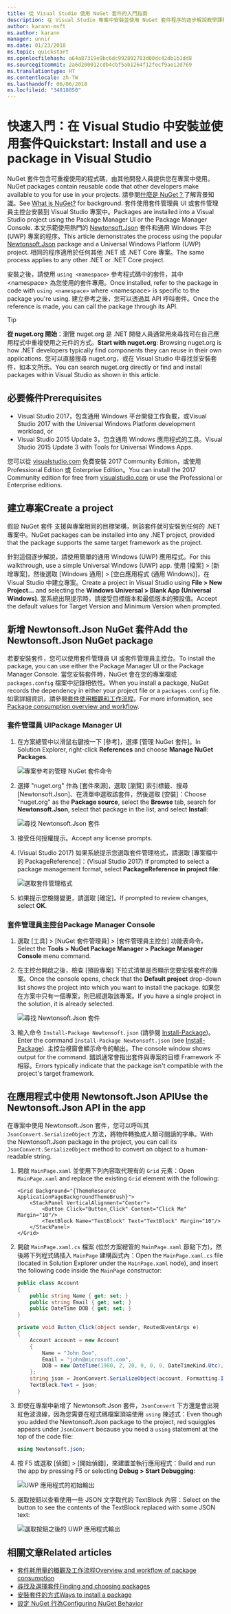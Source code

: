 ```yaml
---
title: 從 Visual Studio 使用 NuGet 套件的入門指南
description: 在 Visual Studio 專案中安裝並使用 NuGet 套件程序的逐步解說教學課程。
author: karann-msft
ms.author: karann
manager: unnir
ms.date: 01/23/2018
ms.topic: quickstart
ms.openlocfilehash: a64a87319e9bc6dc992892783d00dc42db1b1dd8
ms.sourcegitcommit: 2a6d200012cdb4cbf5ab1264f12fecf9ae12d769
ms.translationtype: HT
ms.contentlocale: zh-TW
ms.lasthandoff: 06/06/2018
ms.locfileid: "34818850"
---
```

# <a name="quickstart-install-and-use-a-package-in-visual-studio"></a><span data-ttu-id="76001-103">快速入門：在 Visual Studio 中安裝並使用套件</span><span class="sxs-lookup"><span data-stu-id="76001-103">Quickstart: Install and use a package in Visual Studio</span></span>

<span data-ttu-id="76001-104">NuGet 套件包含可重複使用的程式碼，由其他開發人員提供您在專案中使用。</span><span class="sxs-lookup"><span data-stu-id="76001-104">NuGet packages contain reusable code that other developers make available to you for use in your projects.</span></span> <span data-ttu-id="76001-105">請參閱[什麼是 NuGet？](../What-is-NuGet.md)了解背景知識。</span><span class="sxs-lookup"><span data-stu-id="76001-105">See [What is NuGet?](../What-is-NuGet.md) for background.</span></span> <span data-ttu-id="76001-106">套件使用套件管理員 UI 或套件管理員主控台安裝到 Visual Studio 專案中。</span><span class="sxs-lookup"><span data-stu-id="76001-106">Packages are installed into a Visual Studio project using the Package Manager UI or the Package Manager Console.</span></span> <span data-ttu-id="76001-107">本文示範使用熱門的 [Newtonsoft.Json](https://www.nuget.org/packages/Newtonsoft.Json/) 套件和通用 Windows 平台 (UWP) 專案的程序。</span><span class="sxs-lookup"><span data-stu-id="76001-107">This article demonstrates the process using the popular [Newtonsoft.Json](https://www.nuget.org/packages/Newtonsoft.Json/) package and a Universal Windows Platform (UWP) project.</span></span> <span data-ttu-id="76001-108">相同的程序適用於任何其他 .NET 或 .NET Core 專案。</span><span class="sxs-lookup"><span data-stu-id="76001-108">The same process applies to any other .NET or .NET Core project.</span></span>

<span data-ttu-id="76001-109">安裝之後，請使用 `using <namespace>` 參考程式碼中的套件，其中 \<namespace\> 為您使用的套件專用。</span><span class="sxs-lookup"><span data-stu-id="76001-109">Once installed, refer to the package in code with `using <namespace>` where \<namespace\> is specific to the package you're using.</span></span> <span data-ttu-id="76001-110">建立參考之後，您可以透過其 API 呼叫套件。</span><span class="sxs-lookup"><span data-stu-id="76001-110">Once the reference is made, you can call the package through its API.</span></span>

> [!Tip]
> <span data-ttu-id="76001-111">**從 nuget.org 開始**：瀏覽 nuget.org 是 .NET 開發人員通常用來尋找可在自己應用程式中重複使用之元件的方式。</span><span class="sxs-lookup"><span data-stu-id="76001-111">**Start with nuget.org**: Browsing nuget.org is how .NET developers typically find components they can reuse in their own applications.</span></span> <span data-ttu-id="76001-112">您可以直接搜尋 nuget.org，或在 Visual Studio 中尋找並安裝套件，如本文所示。</span><span class="sxs-lookup"><span data-stu-id="76001-112">You can search nuget.org directly or find and install packages within Visual Studio as shown in this article.</span></span>

## <a name="prerequisites"></a><span data-ttu-id="76001-113">必要條件</span><span class="sxs-lookup"><span data-stu-id="76001-113">Prerequisites</span></span>

- <span data-ttu-id="76001-114">Visual Studio 2017，包含通用 Windows 平台開發工作負載，或</span><span class="sxs-lookup"><span data-stu-id="76001-114">Visual Studio 2017 with the Universal Windows Platform development workload, or</span></span>
- <span data-ttu-id="76001-115">Visual Studio 2015 Update 3，包含通用 Windows 應用程式的工具。</span><span class="sxs-lookup"><span data-stu-id="76001-115">Visual Studio 2015 Update 3 with Tools for Universal Windows Apps.</span></span>

<span data-ttu-id="76001-116">您可以從 [visualstudio.com](https://www.visualstudio.com/) 免費安裝 2017 Community Edition，或使用 Professional Edition 或 Enterprise Edition。</span><span class="sxs-lookup"><span data-stu-id="76001-116">You can install the 2017 Community edition for free from [visualstudio.com](https://www.visualstudio.com/) or use the Professional or Enterprise editions.</span></span>

## <a name="create-a-project"></a><span data-ttu-id="76001-117">建立專案</span><span class="sxs-lookup"><span data-stu-id="76001-117">Create a project</span></span>

<span data-ttu-id="76001-118">假設 NuGet 套件 支援與專案相同的目標架構，則該套件就可安裝到任何的 .NET 專案中。</span><span class="sxs-lookup"><span data-stu-id="76001-118">NuGet packages can be installed into any .NET project, provided that the package supports the same target framework as the project.</span></span>

<span data-ttu-id="76001-119">針對這個逐步解說，請使用簡單的通用 Windows (UWP) 應用程式。</span><span class="sxs-lookup"><span data-stu-id="76001-119">For this walkthrough, use a simple Universal Windows (UWP) app.</span></span> <span data-ttu-id="76001-120">使用 [檔案] > [新增專案]，然後選取 [Windows 通用] > [空白應用程式 (通用 Windows)]，在 Visual Studio 中建立專案。</span><span class="sxs-lookup"><span data-stu-id="76001-120">Create a project in Visual Studio using **File > New Project...** and selecting the **Windows Universal > Blank App (Universal Windows)**.</span></span> <span data-ttu-id="76001-121">當系統出現提示時，請接受目標版本和最低版本的預設值。</span><span class="sxs-lookup"><span data-stu-id="76001-121">Accept the default values for Target Version and Minimum Version when prompted.</span></span>

## <a name="add-the-newtonsoftjson-nuget-package"></a><span data-ttu-id="76001-122">新增 Newtonsoft.Json NuGet 套件</span><span class="sxs-lookup"><span data-stu-id="76001-122">Add the Newtonsoft.Json NuGet package</span></span>

<span data-ttu-id="76001-123">若要安裝套件，您可以使用套件管理員 UI 或套件管理員主控台。</span><span class="sxs-lookup"><span data-stu-id="76001-123">To install the package, you can use either the Package Manager UI or the Package Manager Console.</span></span> <span data-ttu-id="76001-124">當您安裝套件時，NuGet 會在您的專案檔或 `packages.config` 檔案中記錄相依性。</span><span class="sxs-lookup"><span data-stu-id="76001-124">When you install a package, NuGet records the dependency in either your project file or a `packages.config` file.</span></span> <span data-ttu-id="76001-125">如需詳細資訊，請參閱[套件使用概觀和工作流程](../consume-packages/Overview-and-Workflow.md)。</span><span class="sxs-lookup"><span data-stu-id="76001-125">For more information, see [Package consumption overview and workflow](../consume-packages/Overview-and-Workflow.md).</span></span>

### <a name="package-manager-ui"></a><span data-ttu-id="76001-126">套件管理員 UI</span><span class="sxs-lookup"><span data-stu-id="76001-126">Package Manager UI</span></span>

1. <span data-ttu-id="76001-127">在方案總管中以滑鼠右鍵按一下 [參考]，選擇 [管理 NuGet 套件]。</span><span class="sxs-lookup"><span data-stu-id="76001-127">In Solution Explorer, right-click **References** and choose **Manage NuGet Packages**.</span></span>

    ![專案參考的管理 NuGet 套件命令](media/QS_Use-02-ManageNuGetPackages.png)

1. <span data-ttu-id="76001-129">選擇 "nuget.org" 作為 [套件來源]，選取 [瀏覽] 索引標籤、搜尋 [Newtonsoft.Json]、在清單中選取該套件，然後選取 [安裝]：</span><span class="sxs-lookup"><span data-stu-id="76001-129">Choose "nuget.org" as the **Package source**, select the **Browse** tab, search for **Newtonsoft.Json**, select that package in the list, and select **Install**:</span></span>

    ![尋找 Newtonsoft.Json 套件](media/QS_Use-03-NewtonsoftJson.png)

1. <span data-ttu-id="76001-131">接受任何授權提示。</span><span class="sxs-lookup"><span data-stu-id="76001-131">Accept any license prompts.</span></span>

1. <span data-ttu-id="76001-132">(Visual Studio 2017) 如果系統提示您選取套件管理格式，請選取 [專案檔中的 PackageReference]：</span><span class="sxs-lookup"><span data-stu-id="76001-132">(Visual Studio 2017) If prompted to select a package management format, select **PackageReference in project file**:</span></span>

    ![選取套件管理格式](media/QS_Use-03b-SelectFormat.png)

1. <span data-ttu-id="76001-134">如果提示您檢閱變更，請選取 [確定]。</span><span class="sxs-lookup"><span data-stu-id="76001-134">If prompted to review changes, select **OK**.</span></span>

### <a name="package-manager-console"></a><span data-ttu-id="76001-135">套件管理員主控台</span><span class="sxs-lookup"><span data-stu-id="76001-135">Package Manager Console</span></span>

1. <span data-ttu-id="76001-136">選取 [工具] > [NuGet 套件管理員] > [套件管理員主控台] 功能表命令。</span><span class="sxs-lookup"><span data-stu-id="76001-136">Select the **Tools > NuGet Package Manager > Package Manager Console** menu command.</span></span>

1. <span data-ttu-id="76001-137">在主控台開啟之後，檢查 [預設專案] 下拉式清單是否顯示您要安裝套件的專案。</span><span class="sxs-lookup"><span data-stu-id="76001-137">Once the console opens, check that the **Default project** drop-down list shows the project into which you want to install the package.</span></span> <span data-ttu-id="76001-138">如果您在方案中只有一個專案，則已經選取該專案。</span><span class="sxs-lookup"><span data-stu-id="76001-138">If you have a single project in the solution, it is already selected.</span></span>

    ![尋找 Newtonsoft.Json 套件](media/QS_Use-08-Console1.png)

1. <span data-ttu-id="76001-140">輸入命令 `Install-Package Newtonsoft.json` (請參閱 [Install-Package](../tools/ps-ref-install-package.md))。</span><span class="sxs-lookup"><span data-stu-id="76001-140">Enter the command `Install-Package Newtonsoft.json` (see [Install-Package](../tools/ps-ref-install-package.md)).</span></span> <span data-ttu-id="76001-141">主控台視窗會顯示命令的輸出。</span><span class="sxs-lookup"><span data-stu-id="76001-141">The console window shows output for the command.</span></span> <span data-ttu-id="76001-142">錯誤通常會指出套件與專案的目標 Framework 不相容。</span><span class="sxs-lookup"><span data-stu-id="76001-142">Errors typically indicate that the package isn't compatible with the project's target framework.</span></span>

## <a name="use-the-newtonsoftjson-api-in-the-app"></a><span data-ttu-id="76001-143">在應用程式中使用 Newtonsoft.Json API</span><span class="sxs-lookup"><span data-stu-id="76001-143">Use the Newtonsoft.Json API in the app</span></span>

<span data-ttu-id="76001-144">在專案中使用 Newtonsoft.Json 套件，您可以呼叫其 `JsonConvert.SerializeObject` 方法，將物件轉換成人類可閱讀的字串。</span><span class="sxs-lookup"><span data-stu-id="76001-144">With the Newtonsoft.Json package in the project, you can call its `JsonConvert.SerializeObject` method to convert an object to a human-readable string.</span></span>

1. <span data-ttu-id="76001-145">開啟 `MainPage.xaml` 並使用下列內容取代現有的 `Grid` 元素：</span><span class="sxs-lookup"><span data-stu-id="76001-145">Open `MainPage.xaml` and replace the existing `Grid` element with the following:</span></span>

    ```xaml
    <Grid Background="{ThemeResource ApplicationPageBackgroundThemeBrush}">
        <StackPanel VerticalAlignment="Center">
            <Button Click="Button_Click" Content="Click Me" Margin="10"/>
            <TextBlock Name="TextBlock" Text="TextBlock" Margin="10"/>
        </StackPanel>
    </Grid>
    ```

1. <span data-ttu-id="76001-146">開啟 `MainPage.xaml.cs` 檔案 (位於方案總管的 `MainPage.xaml` 節點下方)，然後將下列程式碼插入 `MainPage` 建構函式內：</span><span class="sxs-lookup"><span data-stu-id="76001-146">Open the `MainPage.xaml.cs` file (located in Solution Explorer under the `MainPage.xaml` node), and insert the following code inside the `MainPage` constructor:</span></span>

    ```cs
    public class Account
    {
        public string Name { get; set; }
        public string Email { get; set; }
        public DateTime DOB { get; set; }
    }

    private void Button_Click(object sender, RoutedEventArgs e)
    {
        Account account = new Account
        {
            Name = "John Doe",
            Email = "john@microsoft.com",
            DOB = new DateTime(1980, 2, 20, 0, 0, 0, DateTimeKind.Utc),
        };
        string json = JsonConvert.SerializeObject(account, Formatting.Indented);
        TextBlock.Text = json;
    }
    ```

1. <span data-ttu-id="76001-147">即使在專案中新增了 Newtonsoft.Json 套件，`JsonConvert` 下方還是會出現紅色波浪線，因為您需要在程式碼檔案頂端使用 `using` 陳述式：</span><span class="sxs-lookup"><span data-stu-id="76001-147">Even though you added the Newtonsoft.Json package to the project, red squiggles appears under `JsonConvert` because you need a `using` statement at the top of the code file:</span></span>

    ```cs
    using Newtonsoft.json;
    ```

1. <span data-ttu-id="76001-148">按 F5 或選取 [偵錯] > [開始偵錯]，來建置並執行應用程式：</span><span class="sxs-lookup"><span data-stu-id="76001-148">Build and run the app by pressing F5 or selecting **Debug > Start Debugging**:</span></span>

    ![UWP 應用程式的初始輸出](media/QS_Use-06-AppStart.png)

1. <span data-ttu-id="76001-150">選取按鈕以查看使用一些 JSON 文字取代的 TextBlock 內容：</span><span class="sxs-lookup"><span data-stu-id="76001-150">Select on the button to see the contents of the TextBlock replaced with some JSON text:</span></span>

    ![選取按鈕之後的 UWP 應用程式輸出](media/QS_Use-07-AppEnd.png)

## <a name="related-articles"></a><span data-ttu-id="76001-152">相關文章</span><span class="sxs-lookup"><span data-stu-id="76001-152">Related articles</span></span>

- [<span data-ttu-id="76001-153">套件耗用量的概觀及工作流程</span><span class="sxs-lookup"><span data-stu-id="76001-153">Overview and workflow of package consumption</span></span>](../consume-packages/overview-and-workflow.md)
- [<span data-ttu-id="76001-154">尋找及選擇套件</span><span class="sxs-lookup"><span data-stu-id="76001-154">Finding and choosing packages</span></span>](../consume-packages/finding-and-choosing-packages.md)
- [<span data-ttu-id="76001-155">安裝套件的方式</span><span class="sxs-lookup"><span data-stu-id="76001-155">Ways to install a package</span></span>](../consume-packages/ways-to-install-a-package.md)
- [<span data-ttu-id="76001-156">設定 NuGet 行為</span><span class="sxs-lookup"><span data-stu-id="76001-156">Configuring NuGet Behavior</span></span>](../consume-packages/configuring-nuget-behavior.md)
